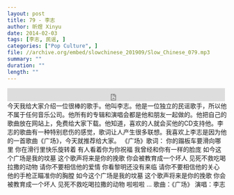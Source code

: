 ```yaml
---
layout: post
title: 79 - 李志
author: 昕煜 Xinyu
date: 2014-02-03
tags: [李志, 民谣, ]
categories: ["Pop Culture", ]
file: //archive.org/embed/slowchinese_201909/Slow_Chinese_079.mp3
summary: ""
duration: ""
length: ""
---
```


<iframe src="https://archive.org/embed/slowchinese_201909/Slow_Chinese_079.mp3" width="500" height="30" frameborder="0" webkitallowfullscreen="true" mozallowfullscreen="true" allowfullscreen></iframe>
今天我给大家介绍一位很棒的歌手。他叫李志。他是一位独立的民谣歌手，所以他不属于任何音乐公司。他所有的专辑和演唱会都是他和朋友一起做的。他把自己的歌曲放在网站上，免费给大家下载。他知道，喜欢的人就会买他的CD支持他。李志的歌曲有一种特别悲伤的感觉，歌词让人产生很多联想。我喜欢上李志是因为他的一首歌曲《广场》，今天就推荐给大家。
《广场》歌词：
你的蹋板车要滑向哪里
你在滑行里快乐旋转着
有人看着你为你祝福
我曾经和你有一样的脸庞
如今这个广场是我的坟墓
这个歌声将来是你的挽歌
你会被教育成一个坏人
见死不救吃喝拉撒的动物
请你不要相信他的爱情
你看黎明还没有来临
请你不要相信他的关心
他的手枪正瞄准你的胸膛
如今这个广场是我的坟墓
这个歌声将来是你的挽歌
你会被教育成一个坏人
见死不救吃喝拉撒的动物
啦啦啦 …
歌曲：《广场》
演唱：李志
 
